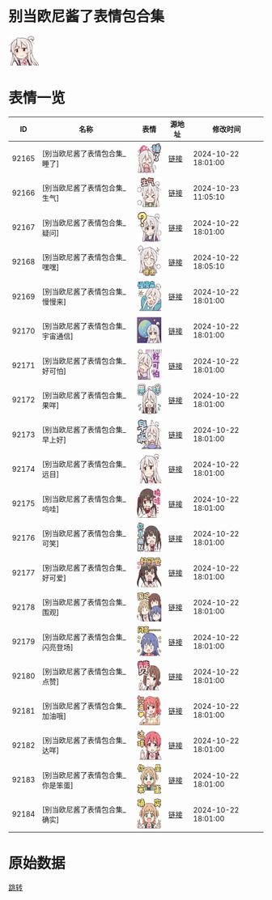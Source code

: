 # 别当欧尼酱了表情包合集

<img src="./cover.png" height="60" alt="cover" />

# 表情一览

|ID|名称|表情|源地址|修改时间|
|----|----|----|----|----|
|92165|[别当欧尼酱了表情包合集_睡了]|<img src="./pic/092165_%5B别当欧尼酱了表情包合集_睡了%5D.png" height="60" alt="睡了"/>|[链接](https://i0.hdslb.com/bfs/garb/329e3d93159b46eb9491ac6a234a7461c391ec24.png)|2024-10-22 18:01:00|
|92166|[别当欧尼酱了表情包合集_生气]|<img src="./pic/092166_%5B别当欧尼酱了表情包合集_生气%5D.png" height="60" alt="生气"/>|[链接](https://i0.hdslb.com/bfs/garb/e254f973bfb3096d5e4f998948f8b38501ce4e77.png)|2024-10-23 11:05:10|
|92167|[别当欧尼酱了表情包合集_疑问]|<img src="./pic/092167_%5B别当欧尼酱了表情包合集_疑问%5D.png" height="60" alt="疑问"/>|[链接](https://i0.hdslb.com/bfs/garb/b0e67384c208f7305aba8f4e071839afa229e06a.png)|2024-10-22 18:01:00|
|92168|[别当欧尼酱了表情包合集_嘿嘿]|<img src="./pic/092168_%5B别当欧尼酱了表情包合集_嘿嘿%5D.png" height="60" alt="嘿嘿"/>|[链接](https://i0.hdslb.com/bfs/garb/c0baaf9e3d9a96343615207363f21c58702de136.png)|2024-10-22 18:05:10|
|92169|[别当欧尼酱了表情包合集_慢慢来]|<img src="./pic/092169_%5B别当欧尼酱了表情包合集_慢慢来%5D.png" height="60" alt="慢慢来"/>|[链接](https://i0.hdslb.com/bfs/garb/36596efe8a1f0b9decb60cfcd714c07c9888e7d7.png)|2024-10-22 18:01:00|
|92170|[别当欧尼酱了表情包合集_宇宙通信]|<img src="./pic/092170_%5B别当欧尼酱了表情包合集_宇宙通信%5D.png" height="60" alt="宇宙通信"/>|[链接](https://i0.hdslb.com/bfs/garb/62ae52a051fb4f56bba74b54495317f8a1d1eed0.png)|2024-10-22 18:01:00|
|92171|[别当欧尼酱了表情包合集_好可怕]|<img src="./pic/092171_%5B别当欧尼酱了表情包合集_好可怕%5D.png" height="60" alt="好可怕"/>|[链接](https://i0.hdslb.com/bfs/garb/5b75094959c398533f53086d5b7bc9f7636e0da7.png)|2024-10-22 18:01:00|
|92172|[别当欧尼酱了表情包合集_果咩]|<img src="./pic/092172_%5B别当欧尼酱了表情包合集_果咩%5D.png" height="60" alt="果咩"/>|[链接](https://i0.hdslb.com/bfs/garb/90c4d16517ab630c4c6db5172bf89b0c8eebc98d.png)|2024-10-22 18:01:00|
|92173|[别当欧尼酱了表情包合集_早上好]|<img src="./pic/092173_%5B别当欧尼酱了表情包合集_早上好%5D.png" height="60" alt="早上好"/>|[链接](https://i0.hdslb.com/bfs/garb/895a7de28459df367757f1f109635eefa17440aa.png)|2024-10-22 18:01:00|
|92174|[别当欧尼酱了表情包合集_远目]|<img src="./pic/092174_%5B别当欧尼酱了表情包合集_远目%5D.png" height="60" alt="远目"/>|[链接](https://i0.hdslb.com/bfs/garb/126ae16648d5634fe0be1265478fd6722d848841.png)|2024-10-22 18:01:00|
|92175|[别当欧尼酱了表情包合集_呜哇]|<img src="./pic/092175_%5B别当欧尼酱了表情包合集_呜哇%5D.png" height="60" alt="呜哇"/>|[链接](https://i0.hdslb.com/bfs/garb/603883ef4e1c26702f531609e197e9ec7b8b7da1.png)|2024-10-22 18:01:00|
|92176|[别当欧尼酱了表情包合集_可笑]|<img src="./pic/092176_%5B别当欧尼酱了表情包合集_可笑%5D.png" height="60" alt="可笑"/>|[链接](https://i0.hdslb.com/bfs/garb/9b0d992bab3f9f8bba2a3163709a3f46da7cd7b3.png)|2024-10-22 18:01:00|
|92177|[别当欧尼酱了表情包合集_好可爱]|<img src="./pic/092177_%5B别当欧尼酱了表情包合集_好可爱%5D.png" height="60" alt="好可爱"/>|[链接](https://i0.hdslb.com/bfs/garb/baf6b75cf50713d5b91554003377b65faf0375ca.png)|2024-10-22 18:01:00|
|92178|[别当欧尼酱了表情包合集_围观]|<img src="./pic/092178_%5B别当欧尼酱了表情包合集_围观%5D.png" height="60" alt="围观"/>|[链接](https://i0.hdslb.com/bfs/garb/3cefbd8b5104258548e5d81807e24c806aaa33fc.png)|2024-10-22 18:01:00|
|92179|[别当欧尼酱了表情包合集_闪亮登场]|<img src="./pic/092179_%5B别当欧尼酱了表情包合集_闪亮登场%5D.png" height="60" alt="闪亮登场"/>|[链接](https://i0.hdslb.com/bfs/garb/208daee4297344c54cfcc2423ccb76270db88fd9.png)|2024-10-22 18:01:00|
|92180|[别当欧尼酱了表情包合集_点赞]|<img src="./pic/092180_%5B别当欧尼酱了表情包合集_点赞%5D.png" height="60" alt="点赞"/>|[链接](https://i0.hdslb.com/bfs/garb/facb3ee1077f3208837abdce8ca2c0c14eebceba.png)|2024-10-22 18:01:00|
|92181|[别当欧尼酱了表情包合集_加油哦]|<img src="./pic/092181_%5B别当欧尼酱了表情包合集_加油哦%5D.png" height="60" alt="加油哦"/>|[链接](https://i0.hdslb.com/bfs/garb/2b0cdf76580ef92801d31a8c36e30341ec5b5aa8.png)|2024-10-22 18:01:00|
|92182|[别当欧尼酱了表情包合集_达咩]|<img src="./pic/092182_%5B别当欧尼酱了表情包合集_达咩%5D.png" height="60" alt="达咩"/>|[链接](https://i0.hdslb.com/bfs/garb/740ddb4d30220ddecff5adc989503e5ef6263899.png)|2024-10-22 18:01:00|
|92183|[别当欧尼酱了表情包合集_你是笨蛋]|<img src="./pic/092183_%5B别当欧尼酱了表情包合集_你是笨蛋%5D.png" height="60" alt="你是笨蛋"/>|[链接](https://i0.hdslb.com/bfs/garb/2ccb029f482388a132d7c0f19a632aafe19f07fb.png)|2024-10-22 18:01:00|
|92184|[别当欧尼酱了表情包合集_确实]|<img src="./pic/092184_%5B别当欧尼酱了表情包合集_确实%5D.png" height="60" alt="确实"/>|[链接](https://i0.hdslb.com/bfs/garb/2134d56f664091bb7c32f7bfaa3c8ba1e35257e6.png)|2024-10-22 18:01:00|

# 原始数据

[跳转](./raw.json)

